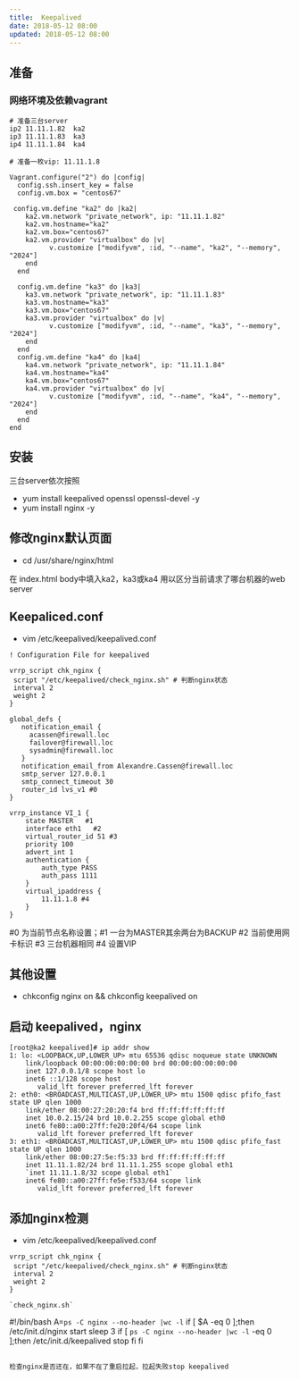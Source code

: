 ```yaml
---
title:  Keepalived
date: 2018-05-12 08:00
updated: 2018-05-12 08:00
---
```


<!-- toc -->

## 准备
### 网络环境及依赖vagrant

```
# 准备三台server
ip2 11.11.1.82  ka2
ip3 11.11.1.83  ka3
ip4 11.11.1.84  ka4

# 准备一枚vip: 11.11.1.8
```

```
Vagrant.configure("2") do |config|
  config.ssh.insert_key = false
  config.vm.box = "centos67"

 config.vm.define "ka2" do |ka2|
    ka2.vm.network "private_network", ip: "11.11.1.82"
    ka2.vm.hostname="ka2"
    ka2.vm.box="centos67"
    ka2.vm.provider "virtualbox" do |v|
          v.customize ["modifyvm", :id, "--name", "ka2", "--memory", "2024"]
    end
  end

  config.vm.define "ka3" do |ka3|
    ka3.vm.network "private_network", ip: "11.11.1.83"
    ka3.vm.hostname="ka3"
    ka3.vm.box="centos67"
    ka3.vm.provider "virtualbox" do |v|
          v.customize ["modifyvm", :id, "--name", "ka3", "--memory", "2024"]
    end
  end
  config.vm.define "ka4" do |ka4|
    ka4.vm.network "private_network", ip: "11.11.1.84"
    ka4.vm.hostname="ka4"
    ka4.vm.box="centos67"
    ka4.vm.provider "virtualbox" do |v|
          v.customize ["modifyvm", :id, "--name", "ka4", "--memory", "2024"]
    end
  end
end
```

## 安装
三台server依次按照
- yum install keepalived openssl openssl-devel -y
- yum install nginx -y

## 修改nginx默认页面
- cd /usr/share/nginx/html

在 index.html body中填入ka2，ka3或ka4   用以区分当前请求了哪台机器的web server

## Keepaliced.conf

- vim /etc/keepalived/keepalived.conf

```
! Configuration File for keepalived

vrrp_script chk_nginx {
 script "/etc/keepalived/check_nginx.sh" # 判断nginx状态
 interval 2
 weight 2
}

global_defs {
   notification_email {
     acassen@firewall.loc
     failover@firewall.loc
     sysadmin@firewall.loc
   }
   notification_email_from Alexandre.Cassen@firewall.loc
   smtp_server 127.0.0.1
   smtp_connect_timeout 30
   router_id lvs_v1 #0
}

vrrp_instance VI_1 {
    state MASTER   #1
    interface eth1   #2
    virtual_router_id 51 #3
    priority 100
    advert_int 1
    authentication {
        auth_type PASS
        auth_pass 1111
    }
    virtual_ipaddress {
        11.11.1.8 #4
    }
}
```

\#0 为当前节点名称设置；\#1 一台为MASTER其余两台为BACKUP \#2 当前使用网卡标识 \#3 三台机器相同 \#4 设置VIP

## 其他设置

- chkconfig nginx on && chkconfig keepalived on

## 启动 keepalived，nginx

```
[root@ka2 keepalived]# ip addr show
1: lo: <LOOPBACK,UP,LOWER_UP> mtu 65536 qdisc noqueue state UNKNOWN
    link/loopback 00:00:00:00:00:00 brd 00:00:00:00:00:00
    inet 127.0.0.1/8 scope host lo
    inet6 ::1/128 scope host
       valid_lft forever preferred_lft forever
2: eth0: <BROADCAST,MULTICAST,UP,LOWER_UP> mtu 1500 qdisc pfifo_fast state UP qlen 1000
    link/ether 08:00:27:20:20:f4 brd ff:ff:ff:ff:ff:ff
    inet 10.0.2.15/24 brd 10.0.2.255 scope global eth0
    inet6 fe80::a00:27ff:fe20:20f4/64 scope link
       valid_lft forever preferred_lft forever
3: eth1: <BROADCAST,MULTICAST,UP,LOWER_UP> mtu 1500 qdisc pfifo_fast state UP qlen 1000
    link/ether 08:00:27:5e:f5:33 brd ff:ff:ff:ff:ff:ff
    inet 11.11.1.82/24 brd 11.11.1.255 scope global eth1
    `inet 11.11.1.8/32 scope global eth1`
    inet6 fe80::a00:27ff:fe5e:f533/64 scope link
       valid_lft forever preferred_lft forever
```

## 添加nginx检测

- vim /etc/keepalived/keepalived.conf

```
vrrp_script chk_nginx {
 script "/etc/keepalived/check_nginx.sh" # 判断nginx状态
 interval 2
 weight 2
}

`check_nginx.sh`

```
#!/bin/bash
A=`ps -C nginx --no-header |wc -l`
if [ $A -eq 0 ];then
  /etc/init.d/nginx start
  sleep 3
  if [ `ps -C nginx --no-header |wc -l` -eq 0 ];then
    /etc/init.d/keepalived stop
  fi
fi
```

检查nginx是否还在，如果不在了重启拉起，拉起失败stop keepalived
